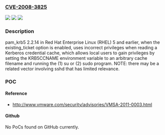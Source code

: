 ### [CVE-2008-3825](https://cve.mitre.org/cgi-bin/cvename.cgi?name=CVE-2008-3825)
![](https://img.shields.io/static/v1?label=Product&message=n%2Fa&color=blue)
![](https://img.shields.io/static/v1?label=Version&message=n%2Fa&color=blue)
![](https://img.shields.io/static/v1?label=Vulnerability&message=n%2Fa&color=brighgreen)

### Description

pam_krb5 2.2.14 in Red Hat Enterprise Linux (RHEL) 5 and earlier, when the existing_ticket option is enabled, uses incorrect privileges when reading a Kerberos credential cache, which allows local users to gain privileges by setting the KRB5CCNAME environment variable to an arbitrary cache filename and running the (1) su or (2) sudo program. NOTE: there may be a related vector involving sshd that has limited relevance.

### POC

#### Reference
- http://www.vmware.com/security/advisories/VMSA-2011-0003.html

#### Github
No PoCs found on GitHub currently.

